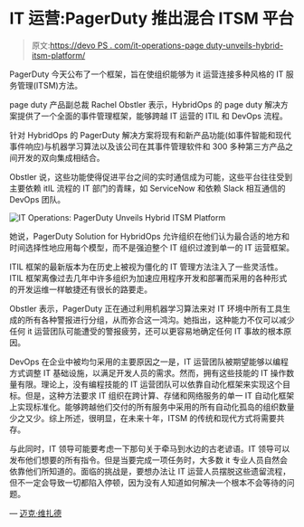 # IT 运营:PagerDuty 推出混合 ITSM 平台

> 原文:[https://devo PS . com/it-operations-page duty-unveils-hybrid-itsm-platform/](https://devops.com/it-operations-pagerduty-unveils-hybrid-itsm-platform/)

PagerDuty 今天公布了一个框架，旨在使组织能够为 it 运营连接多种风格的 IT 服务管理(ITSM)方法。

page duty 产品副总裁 Rachel Obstler 表示，HybridOps 的 page duty 解决方案提供了一个全面的事件管理框架，能够跨越 IT 运营的 ITIL 和 DevOps 流程。

针对 HybridOps 的 PagerDuty 解决方案将现有和新产品功能(如事件智能和现代事件响应)与机器学习算法以及该公司在其事件管理软件和 300 多种第三方产品之间开发的双向集成相结合。

Obstler 说，这些功能使得促进平台之间的实时通信成为可能，这些平台往往受到主要依赖 itIL 流程的 IT 部门的青睐，如 ServiceNow 和依赖 Slack 相互通信的 DevOps 团队。

![IT Operations: PagerDuty Unveils Hybrid ITSM Platform](../Images/6b907cbbe6ca06d3787a81929d9f15d7.png)

她说，PagerDuty Solution for HybridOps 允许组织在他们认为最合适的地方和时间选择性地应用每个模型，而不是强迫整个 IT 组织过渡到单一的 IT 运营框架。

ITIL 框架的最新版本为在历史上被视为僵化的 IT 管理方法注入了一些灵活性。ITIL 框架离像过去几年中许多组织为加速应用程序开发和部署而采用的各种形式的开发运维一样敏捷还有很长的路要走。

Obstler 表示，PagerDuty 正在通过利用机器学习算法来对 IT 环境中所有工具生成的所有各种警报进行分组，从而弥合这一鸿沟。她指出，这种能力不仅可以减少任何 it 运营团队可能遭受的警报疲劳，还可以更容易地确定任何 IT 事故的根本原因。

DevOps 在企业中被均匀采用的主要原因之一是，IT 运营团队被期望能够以编程方式调整 IT 基础设施，以满足开发人员的需求。然而，拥有这些技能的 IT 操作数量有限。理论上，没有编程技能的 IT 运营团队可以依靠自动化框架来实现这个目标。但是，这种方法要求 IT 组织在跨计算、存储和网络服务的单一 IT 自动化框架上实现标准化。能够跨越他们交付的所有服务中采用的所有自动化孤岛的组织数量少之又少。综上所述，很明显，在未来十年，ITSM 的传统和现代方式将需要共存。

与此同时，IT 领导可能要考虑一下那句关于牵马到水边的古老谚语。IT 领导可以发布他们想要的所有指令。但是当要完成一项任务时，大多数 it 专业人员自然会依靠他们所知道的。面临的挑战是，要想办法让 IT 运营人员摆脱这些遗留流程，但不一定会导致一切都陷入停顿，因为没有人知道如何解决一个根本不会等待的问题。

— [迈克·维扎德](https://devops.com/author/mike-vizard/)